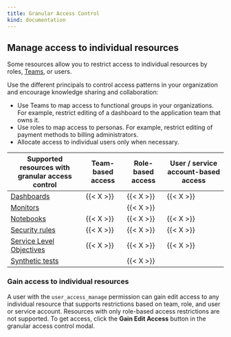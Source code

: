 ```yaml
---
title: Granular Access Control
kind: documentation
---
```

## Manage access to individual resources

Some resources allow you to restrict access to individual resources by roles, [Teams][1], or users.

Use the different principals to control access patterns in your organization and encourage knowledge sharing and collaboration:
- Use Teams to map access to functional groups in your organizations. For example, restrict editing of a dashboard to the application team that owns it.
- Use roles to map access to personas. For example, restrict editing of payment methods to billing administrators.
- Allocate access to individual users only when necessary.


| Supported resources with granular access control | Team-based access | Role-based access | User / service account-based access |
|--------------------------------------------------|-------------------|-------------------|-------------------------------------|
| [Dashboards][2]                                  | {{< X >}}         | {{< X >}}         | {{< X >}}                           |
| [Monitors][3]                                    |                   | {{< X >}}         |                                     |
| [Notebooks][4]                                   | {{< X >}}         | {{< X >}}         | {{< X >}}                           |
| [Security rules][5]                              | {{< X >}}         | {{< X >}}         | {{< X >}}                           |
| [Service Level Objectives][6]                    | {{< X >}}         | {{< X >}}         | {{< X >}}                           |
| [Synthetic tests][7]                             |                   | {{< X >}}         |                                     |

### Gain access to individual resources

A user with the `user_access_manage` permission can gain edit access to any individual resource that supports restrictions based on team, role, and user or service account. Resources with only role-based access restrictions are not supported. To get access, click the **Gain Edit Access** button in the granular access control modal.

[1]: /account_management/teams/
[2]: /dashboards/#permissions
[3]: /monitors/notify/#permissions
[4]: /notebooks/#limit-edit-access
[5]: /security/detection_rules/#limit-edit-access
[6]: /service_management/service_level_objectives/#permissions
[7]: /synthetics/browser_tests/#permissions
